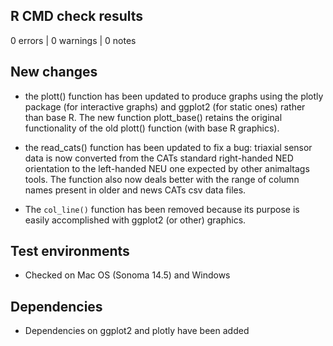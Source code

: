 ## R CMD check results

0 errors | 0 warnings | 0 notes

## New changes

* the plott() function has been updated to produce graphs using the plotly package (for interactive graphs) and ggplot2 (for static ones) rather than base R. The new function plott_base() retains the original functionality of the old plott() function (with base R graphics).

* the read_cats() function has been updated to fix a bug: triaxial sensor data is now converted from the CATs standard right-handed NED orientation to the left-handed NEU one expected by other animaltags tools. The function also now deals better with the range of column names present in older and news CATs csv data files.

* The `col_line()` function has been removed because its purpose is easily accomplished with ggplot2 (or other) graphics.

## Test environments

* Checked on Mac OS (Sonoma 14.5) and Windows

## Dependencies

* Dependencies on ggplot2 and plotly have been added
